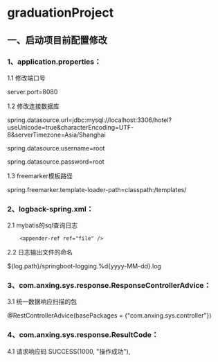 # graduationProject

## 一、启动项目前配置修改 
### 1、application.properties：
1.1 修改端口号  

server.port=8080 

1.2 修改连接数据库 

spring.datasource.url=jdbc:mysql://localhost:3306/hotel?useUnicode=true&characterEncoding=UTF-8&serverTimezone=Asia/Shanghai  

spring.datasource.username=root 

spring.datasource.password=root  

1.3 freemarker模板路径  

spring.freemarker.template-loader-path=classpath:/templates/  
 
 ### 2、logback-spring.xml： 
 
 2.1 mybatis的sql查询日志 
 <logger name="com.anxing.sys.mapper" level="DEBUG" addtivity="false"> 
	
    	<appender-ref ref="file" /> 
	
 </logger> 
 
  2.2 日志输出文件的命名 
  
   <fileNamePattern>${log.path}/springboot-logging.%d{yyyy-MM-dd}.log</fileNamePattern> 
    
   ### 3、com.anxing.sys.response.ResponseControllerAdvice： 
   3.1 统一数据响应扫描的包 
   
   @RestControllerAdvice(basePackages = {"com.anxing.sys.controller"}) 
    
   ### 4、com.anxing.sys.response.ResultCode： 
   4.1 请求响应码 
   SUCCESS(1000, "操作成功"), 
   
   

